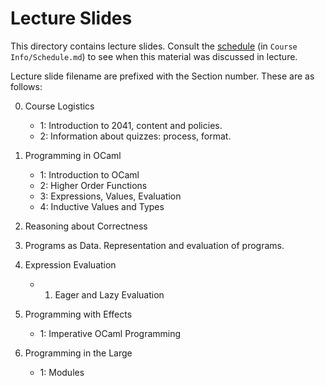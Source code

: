 # Lecture Slides

This directory contains lecture slides.  Consult the
[schedule](https://github.umn.edu/umn-csci-2041-S18/public-class-repo/blob/master/Course%20Info/Schedule.md)
(in ``Course Info/Schedule.md``) to see when this material was
discussed in lecture.

Lecture slide filename are prefixed with the Section number.  These
are as follows:

0. Course Logistics
   - 1: Introduction to 2041, content and policies.
   - 2: Information about quizzes: process, format.
   
1. Programming in OCaml
   - 1: Introduction to OCaml
   - 2: Higher Order Functions
   - 3: Expressions, Values, Evaluation
   - 4: Inductive Values and Types

2. Reasoning about Correctness

3. Programs as Data.  Representation and evaluation of programs.

4. Expression Evaluation
   - 1. Eager and Lazy Evaluation

5. Programming with Effects
   - 1: Imperative OCaml Programming

6. Programming in the Large
   - 1: Modules
